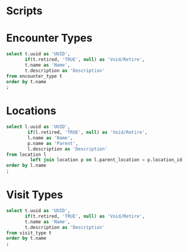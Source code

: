 Scripts
=====================

# Encounter Types

```sql
select t.uuid as 'UUID',
       if(t.retired, 'TRUE', null) as 'Void/Retire',
       t.name as 'Name',
       t.description as 'Description'
from encounter_type t
order by t.name
;
```

# Locations

```sql
select l.uuid as 'UUID',
        if(l.retired, 'TRUE', null) as 'Void/Retire',
        l.name as 'Name',
        p.name as 'Parent',
        l.description as 'Description'
from location l
         left join location p on l.parent_location = p.location_id
order by l.name
;
```

# Visit Types

```sql
select t.uuid as 'UUID',
       if(t.retired, 'TRUE', null) as 'Void/Retire',
       t.name as 'Name',
       t.description as 'Description'
from visit_type t
order by t.name
;
```